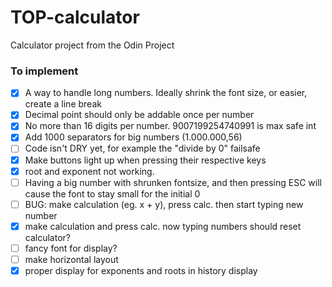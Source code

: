 # TOP-calculator

Calculator project from the Odin Project

### To implement

- [x] A way to handle long numbers. Ideally shrink the font size, or easier, create a line break
- [x] Decimal point should only be addable once per number
- [x] No more than 16 digits per number. 9007199254740991 is max safe int
- [x] Add 1000 separators for big numbers (1.000.000,56)
- [ ] Code isn't DRY yet, for example the "divide by 0" failsafe
- [x] Make buttons light up when pressing their respective keys
- [x] root and exponent not working.
- [ ] Having a big number with shrunken fontsize, and then pressing ESC will cause the font to stay small for
      the initial 0
- [ ] BUG: make calculation (eg. x + y), press calc. then start typing new number
- [x] make calculation and press calc. now typing numbers should reset calculator?
- [ ] fancy font for display?
- [ ] make horizontal layout
- [x] proper display for exponents and roots in history display
